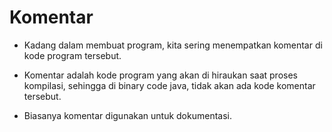 # Komentar

- Kadang dalam membuat program, kita sering menempatkan komentar di kode program tersebut.

- Komentar adalah kode program yang akan di hiraukan saat proses kompilasi, sehingga di binary code java, tidak akan ada kode komentar tersebut.

- Biasanya komentar digunakan untuk dokumentasi.

```java

```
